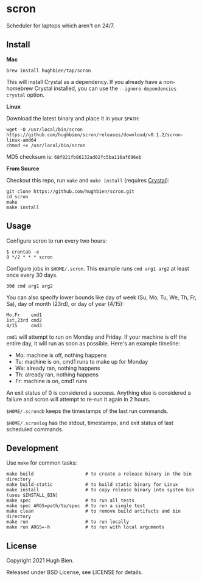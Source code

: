 # scron

Scheduler for laptops which aren't on 24/7.

## Install

**Mac**

```
brew install hughbien/tap/scron
```

This will install Crystal as a dependency. If you already have a non-homebrew Crystal installed, you
can use the `--ignore-dependencies crystal` option.

**Linux**

Download the latest binary and place it in your `$PATH`:

```
wget -O /usr/local/bin/scron https://github.com/hughbien/scron/releases/download/v0.1.2/scron-linux-amd64
chmod +x /usr/local/bin/scron
```

MD5 checksum is: `68f821fb86132ad02fc5ba116af696eb`

**From Source**

Checkout this repo, run `make` and `make install` (requires [Crystal](https://crystal-lang.org/install/)):

```
git clone https://github.com/hughbien/scron.git
cd scron
make
make install
```

## Usage

Configure scron to run every two hours:

```
$ crontab -e
0 */2 * * * scron
```

Configure jobs in `$HOME/.scron`. This example runs `cmd arg1 arg2` at least once every 30 days.

```
30d cmd arg1 arg2
```

You can also specify lower bounds like day of week (Su, Mo, Tu, We, Th, Fr, Sa), day of month
(23rd), or day of year (4/15):

```
Mo,Fr    cmd1
1st,23rd cmd2
4/15     cmd3
```

`cmd1` will attempt to run on Monday and Friday. If your machine is off the entire day, it will run
as soon as possible. Here's an example timeline:

* Mo: machine is off, nothing happens
* Tu: machine is on, cmd1 runs to make up for Monday
* We: already ran, nothing happens
* Th: already ran, nothing happens
* Fr: machine is on, cmd1 runs

An exit status of 0 is considered a success. Anything else is considered a failure and scron will
attempt to re-run it again in 2 hours.

`$HOME/.scrondb` keeps the timestamps of the last run commands.

`$HOME/.scronlog` has the stdout, timestamps, and exit status of last scheduled commands.

## Development

Use `make` for common tasks:

```
make build                   # to create a release binary in the bin directory
make build-static            # to build static binary for Linux
make install                 # to copy release binary into system bin (uses $INSTALL_BIN)
make spec                    # to run all tests
make spec ARGS=path/to/spec  # to run a single test
make clean                   # to remove build artifacts and bin directory
make run                     # to run locally
make run ARGS=-h             # to run with local arguments
```

## License

Copyright 2021 Hugh Bien.

Released under BSD License, see LICENSE for details.
